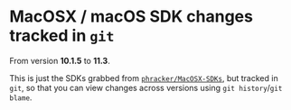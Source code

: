 # MacOSX / macOS SDK changes tracked in `git`

From version **10.1.5** to **11.3**.

This is just the SDKs grabbed from [`phracker/MacOSX-SDKs`], but tracked in
`git`, so that you can view changes across versions using
`git history`/`git blame`.

[`phracker/MacOSX-SDKs`]: https://github.com/phracker/MacOSX-SDKs
